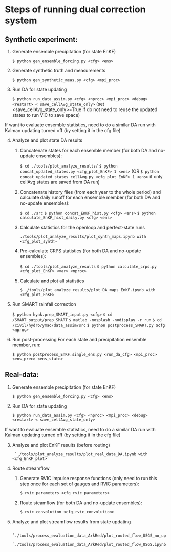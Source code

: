 # Steps of running dual correction system

## Synthetic experiment:
1.  Generate ensemble precipitation (for state EnKF)

    `$ python gen_ensemble_forcing.py <cfg> <ens>`

2.  Generate synthetic truth and measurements

    `$ python gen_synthetic_meas.py <cfg> <mpi_proc>`

3.  Run DA for state updating

    `$ python run_data_assim.py <cfg> <nproc> <mpi_proc> <debug> <restart> < save_cellAvg_state_only>`
(set <save_cellAvg_state_only>=True if do not need to reuse the updated states to run VIC to save space)

If want to evaluate ensemble statistics, need to do a similar DA run with Kalman updating turned off (by setting it in the cfg file)

4. Analyze and plot state DA results
    1) Concatenate states for each ensemble member (for both DA and no-update ensembles):

        `$ cd ./tools/plot_analyze_results/`
        `$ python concat_updated_states.py <cfg_plot_EnKF> 1 <ens>`
      (OR  `$ python concat_updated_states_cellAvg.py <cfg_plot_EnKF> 1 <ens>` if only cellAvg states are saved from DA run)

    2) Concatenate history files (from each year to the whole period) and calculate daily runoff for each ensemble member (for both DA and no-update ensembles):

        `$ cd ./src`
        `$ python concat_EnKF_hist.py <cfg> <ens>`
        `$ python calculate_EnKF_hist_daily.py <cfg> <ens>`

    3) Calculate statistics for the openloop and perfect-state runs

        `./tools/plot_analyze_results/plot_synth_maps.ipynb with <cfg_plot_synth>`

    4) Pre-calculate CRPS statistics (for both DA and no-update ensembles):

        `$ cd ./tools/plot_analyze_results`
        `$ python calculate_crps.py <cfg_plot_EnKF> <var> <nproc>`

    5) Calculate and plot all statistics

        `$ ./tools/plot_analyze_results/plot_DA_maps_EnKF.ipynb with <cfg_plot_EnKF>`

5.  Run SMART rainfall correction

    `$ python hyak.prep_SMART_input.py <cfg>`
    `$ cd /SMART_output/prep_SMART`
    `$ matlab -nosplash -nodisplay -r run`
    `$ cd /civil/hydro/ymao/data_assim/src`
    `$ python postprocess_SMART.py $cfg <nproc>`

6.  Run post-processing
For each state and precipitation ensemble member, run:

    `$ python postprocess_EnKF.single_ens.py <run_da_cfg> <mpi_proc> <ens_prec> <ens_state>`


## Real-data:
1. Generate ensemble precipitation (for state EnKF)

    `$ python gen_ensemble_forcing.py <cfg> <ens>`

2. Run DA for state updating

    `$ python run_data_assim.py <cfg> <nproc> <mpi_proc> <debug> <restart> < save_cellAvg_state_only>`

If want to evaluate ensemble statistics, need to do a similar DA run with Kalman updating turned off (by setting it in the cfg file)

3. Analyze and plot EnKF results (before routing)

        `./tools/plot_analyze_results/plot_real_data_DA.ipynb with <cfg_EnKF_plot>`

4. Route streamflow
    1) Generate RVIC impulse response functions (only need to run this step once for each set of gauges and RVIC parameters):

        `$ rvic parameters <cfg_rvic_parameters>`

    2) Route steamflow (for both DA and no-update ensembles):

        `$ rvic convolution <cfg_rvic_convolution>`

5. Analyze and plot streamflow results from state updating

        `./tools/process_evaluation_data_ArkRed/plot_routed_flow_USGS_no_update.ipynb`
        `./tools/process_evaluation_data_ArkRed/plot_routed_flow_USGS.ipynb`



